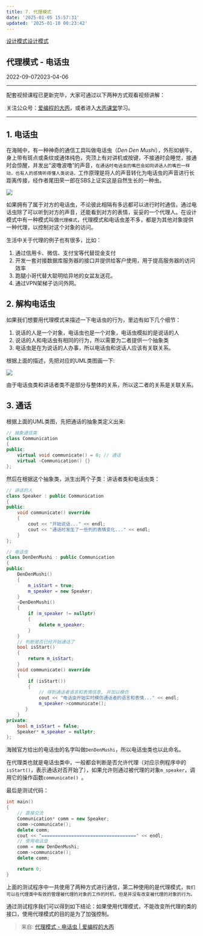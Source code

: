 ```yaml
---
title: 7. 代理模式
date: '2025-01-05 15:57:31'
updated: '2025-01-10 00:23:42'
---
```

[设计模式](https://subingwen.cn/categories/%E8%AE%BE%E8%AE%A1%E6%A8%A1%E5%BC%8F/)[设计模式](https://subingwen.cn/tags/%E8%AE%BE%E8%AE%A1%E6%A8%A1%E5%BC%8F/)

## 代理模式 - 电话虫
2022-09-072023-04-06

---

配套视频课程已更新完毕，大家可通过以下两种方式观看视频讲解：

关注公众号：[爱编程的大丙](https://subingwen.cn/images/gongzhonghao.jpg)，或者进入[大丙课堂](https://bnz.xet.tech/s/SGjtb)学习。

---

## 1. 电话虫
在海贼中，有一种神奇的通信工具叫做电话虫（_Den Den Mushi_），外形如蜗牛，身上带有斑点或条纹或通体纯色，壳顶上有对讲机或按键，不接通时会睡觉，接通时会惊醒，并发出“波噜波噜”的声音，`在通话时电话虫的嘴巴会如同讲话人的嘴巴一样动，也有人的感情听得懂人类说话，`工作原理是将人的声音转化为电话虫的声音进行长距离传接，经作者尾田荣一郎在SBS上证实这是自然生长的一种虫。

![](/images/eaf3ed3ec6eab5c4b0cb2f529c95ea48.jpeg)

如果拥有了属于对方的电话虫，不论彼此相隔有多远都可以进行时时通信，通过电话虫除了可以听到对方的声音，还能看到对方的表情，妥妥的一个代理人。在设计模式中有一种模式叫做`代理模式`，代理模式和电话虫差不多，都是为其他对象提供一种代理，以控制对这个对象的访问。

生活中关于代理的例子也有很多，比如：

1. 通过信用卡、微信、支付宝等代替现金支付
2. 开发一套对接数据库服务器的接口并提供给客户使用，用于提高服务器的访问效率
3. 跑腿小哥代替大聪明给异地的女盆友送花。
4. 通过VPN架梯子访问外网。

## 2. 解构电话虫
如果我们想要用代理模式来描述一下电话虫的行为，里边有如下几个细节：

1. 说话的人是一个对象，电话虫也是一个对象，电话虫模拟的是说话的人
2. 说话的人和电话虫有相同的行为，所以需要为二者提供一个抽象类
3. 电话虫是在为说话的人办事，所以电话虫和说话人应该有关联关系。

根据上面的描述，先把对应的UML类图画一下:

![](/images/e1b3c10a8433a4b05eb8f12882b499da.png)

由于电话虫类和讲话者类不是部分与整体的关系，所以这二者的关系是关联关系。

## 3. 通话
根据上面的UML类图，先把通话的抽象类定义出来:

```cpp
// 抽象通信类
class Communication
{
public:
    virtual void communicate() = 0; // 通话
    virtual ~Communication() {}
};
```

然后在根据这个抽象类，派生出两个子类：讲话者类和电话虫类：

```cpp
// 讲话的人
class Speaker : public Communication
{
public:
    void communicate() override
    {
        cout << "开始说话..." << endl;
        cout << "通话时发生了一些列的表情变化..." << endl;
    }
};

// 电话虫
class DenDenMushi : public Communication
{
public:
    DenDenMushi()
    {
        m_isStart = true;
        m_speaker = new Speaker;
    }
    ~DenDenMushi()
    {
        if (m_speaker != nullptr)
        {
            delete m_speaker;
        }
    }
    // 判断是否已经开始通话了
    bool isStart()
    {
        return m_isStart;
    }
    void communicate() override
    {
        if (isStart())
        {
            // 得到通话者语言和表情信息, 并加以模仿
            cout << "电话虫开始实时模仿通话者的语言和表情..." << endl;
            m_speaker->communicate();
       }
    }
private:
    bool m_isStart = false;
    Speaker* m_speaker = nullptr;
};
```

海贼官方给出的电话虫的名字叫做`DenDenMushi`，所以电话虫类也以此命名。

在代理类也就是电话虫类中，一般都会判断是否允许代理（对应示例程序中的`isStart()`，表示通话对否开始了），如果允许则通过被代理的对象`m_speaker`，调用它的操作函数`communicate() `。

最后是测试代码：

```cpp
int main()
{
    // 直接交流
    Communication* comm = new Speaker;
    comm->communicate();
    delete comm;
    cout << "===================================" << endl;
    // 使用电话虫
    comm = new DenDenMushi;
    comm->communicate();
    delete comm;

    return 0;
}
```

上面的测试程序中一共使用了两种方式进行通信，第二种使用的是代理模式，`我们可以在代理类中有效的管理被代理的对象的工作的时机，但是并没有改变被代理的对象的行为。`

通过测试程序我们可以得到如下结论：如果使用代理模式，不能改变所代理的类的接口，使用代理模式的目的是为了加强控制。  


> 来自: [代理模式 - 电话虫 | 爱编程的大丙](https://subingwen.cn/design-patterns/proxy/)
>

